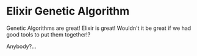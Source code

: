# Elixir Genetic Algorithm

Genetic Algorithms are great! Elixir is great! Wouldn't it be great if we had good tools to put them together!?

Anybody?...

